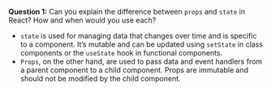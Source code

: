 

**Question 1:**
Can you explain the difference between `props` and `state` in React? How and when would you use each?



-  `state` is used for managing data that changes over time and is specific to a component. It’s mutable and can be updated using `setState` in class components or the `useState` hook in functional components.
- `Props`, on the other hand, are used to pass data and event handlers from a parent component to a child component. Props are immutable and should not be modified by the child component.

